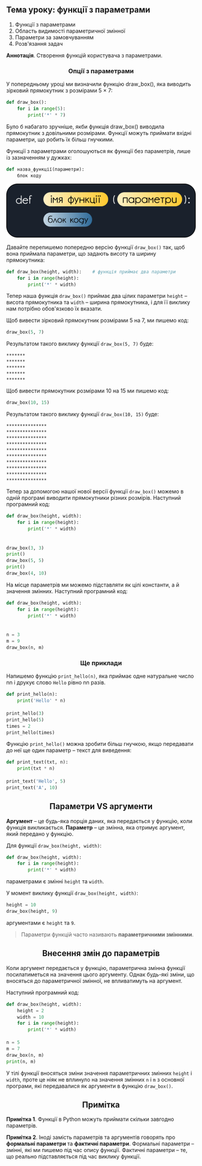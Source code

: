 ## Тема уроку: функції з параметрами

1. Функції з параметрами
2. Область видимості параметричної змінної
3. Параметри за замовчуванням
4. Розв'язання задач

**Аннотація**. Створення функцій користувача з параметрами.

<h3 align="center"><b>Опції з параметрами</b></h3>

У попередньому уроці ми визначили функцію draw_box(), яка виводить зірковий прямокутник з розмірами 5 × 7:

```python
def draw_box():
    for i in range(5):
        print('*' * 7)
```

Було б набагато зручніше, якби функція draw_box() виводила прямокутник з довільними розмірами. Функції можуть приймати вхідні параметри, що робить їх більш гнучкими.

Функції з параметрами оголошуються як функції без параметрів, лише із зазначенням у дужках:

```python
def назва_функції(параметри):
    блок коду
```

<div align="center"><img src="https://raw.githubusercontent.com/steamcentre/python_book/main/img/13.png" width="600"></div>

Давайте перепишемо попередню версію функції `draw_box()` так, щоб вона приймала параметри, що задають висоту та ширину прямокутника:

```python
def draw_box(height, width):    # функція приймає два параметри
    for i in range(height):
        print('*' * width)
```

Тепер наша функція `draw_box()` приймає два цілих параметри `height` – висота прямокутника та `width` – ширина прямокутника, і для її виклику нам потрібно обов'язково їх вказати.

Щоб вивести зірковий прямокутник розмірами 5 на 7, ми пишемо код:

```python
draw_box(5, 7)
```

Результатом такого виклику функції `draw_box(5, 7)` буде:

```text
*******
*******
*******
*******
*******
```

Щоб вивести прямокутник розмірами 10 на 15 ми пишемо код:

```python
draw_box(10, 15)
```

Результатом такого виклику функції `draw_box(10, 15)` буде:

```text
***************
***************
***************
***************
***************
***************
***************
***************
***************
***************
```

Тепер за допомогою нашої нової версії функції `draw_box()` можемо в одній програмі виводити прямокутники різних розмірів. Наступний програмний код:
```python
def draw_box(height, width):
    for i in range(height):
        print('*' * width)


draw_box(3, 3)
print()
draw_box(5, 5)
print()
draw_box(4, 10)
```
На місце параметрів ми можемо підставляти як цілі константи, а й значення змінних. Наступний програмний код:
```python
def draw_box(height, width):
    for i in range(height):
        print('*' * width)


n = 3
m = 9
draw_box(n, m)
```
<h3 align="center"><b>Ще приклади</b></h3>

Напишемо функцію `print_hello(n)`, яка приймає одне натуральне число nn і друкує слово `Hello` рівно nn разів.


```python
def print_hello(n):
    print('Hello' * n)

print_hello(3)
print_hello(5)
times = 2
print_hello(times)
```
Функцію `print_hello()` можна зробити більш гнучкою, якщо передавати до неї ще один параметр – текст для виведення:
```python
def print_text(txt, n):
    print(txt * n)

print_text('Hello', 5)
print_text('A', 10)
```
<h2 align="center"><b>Параметри VS аргументи</b></h2>

**Аргумент** – це будь-яка порція даних, яка передається у функцію, коли функція викликається. **Параметр** – це змінна, яка отримує аргумент, який передано у функцію.

Для функції `draw_box(height, width)`:

```python
def draw_box(height, width):
    for i in range(height):
        print('*' * width)
```

параметрами є змінні `height` та `width`.

У момент виклику функції `draw_box(height, width)`:

```python
height = 10
draw_box(height, 9)
```

аргументами є `height` та `9`.

> Параметри функцій часто називають **параметричними змінними**.

<h2 align="center"><b>Внесення змін до параметрів</b></h2>

Коли аргумент передається у функцію, параметрична змінна функції посилатиметься на значення цього аргументу. Однак будь-які зміни, що вносяться до параметричної змінної, не впливатимуть на аргумент.

Наступний програмний код:
```python
def draw_box(height, width):
    height = 2
    width = 10
    for i in range(height):
        print('*' * width)

n = 5
m = 7
draw_box(n, m)
print(n, m)
```
У тілі функції вносяться зміни значення параметричних змінних `height` і `width`, проте це ніяк не вплинуло на значення змінних `n` і `m` з основної програми, які передавалися як аргументи в функцію `draw_box()`.

<h2 align="center"><b>Примітка</b></h2>

**Примітка 1**. Функції в Python можуть приймати скільки завгодно параметрів.

**Примітка 2**. Іноді замість параметрів та аргументів говорять про **формальні параметри** та **фактичні параметри**. Формальні параметри – змінні, які ми пишемо під час опису функції. Фактичні параметри – те, що реально підставляється під час виклику функції.
